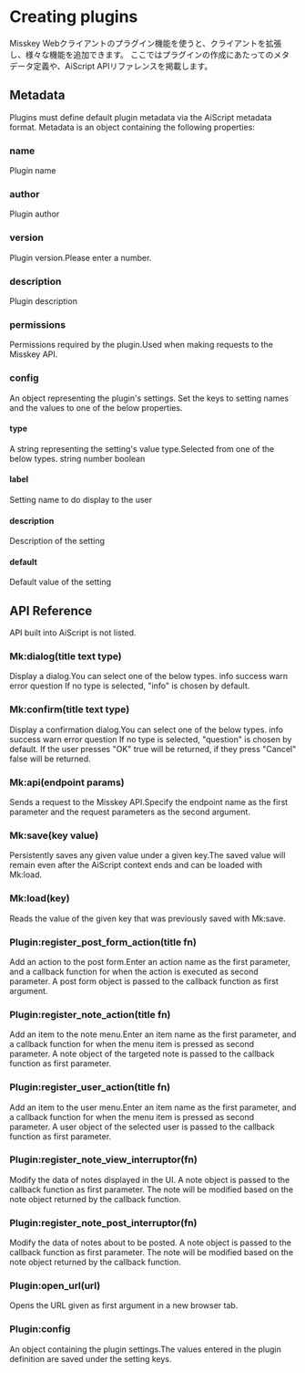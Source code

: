 # Creating plugins
Misskey Webクライアントのプラグイン機能を使うと、クライアントを拡張し、様々な機能を追加できます。 ここではプラグインの作成にあたってのメタデータ定義や、AiScript APIリファレンスを掲載します。

## Metadata
Plugins must define default plugin metadata via the AiScript metadata format. Metadata is an object containing the following properties:

### name
Plugin name

### author
Plugin author

### version
Plugin version.Please enter a number.

### description
Plugin description

### permissions
Permissions required by the plugin.Used when making requests to the Misskey API.

### config
An object representing the plugin's settings. Set the keys to setting names and the values to one of the below properties.

#### type
A string representing the setting's value type.Selected from one of the below types. string number boolean

#### label
Setting name to do display to the user

#### description
Description of the setting

#### default
Default value of the setting

## API Reference
API built into AiScript is not listed.

### Mk:dialog(title text type)
Display a dialog.You can select one of the below types. info success warn error question If no type is selected, "info" is chosen by default.

### Mk:confirm(title text type)
Display a confirmation dialog.You can select one of the below types. info success warn error question If no type is selected, "question" is chosen by default. If the user presses "OK" true will be returned, if they press "Cancel" false will be returned.

### Mk:api(endpoint params)
Sends a request to the Misskey API.Specify the endpoint name as the first parameter and the request parameters as the second argument.

### Mk:save(key value)
Persistently saves any given value under a given key.The saved value will remain even after the AiScript context ends and can be loaded with Mk:load.

### Mk:load(key)
Reads the value of the given key that was previously saved with Mk:save.

### Plugin:register_post_form_action(title fn)
Add an action to the post form.Enter an action name as the first parameter, and a callback function for when the action is executed as second parameter. A post form object is passed to the callback function as first argument.

### Plugin:register_note_action(title fn)
Add an item to the note menu.Enter an item name as the first parameter, and a callback function for when the menu item is pressed as second parameter. A note object of the targeted note is passed to the callback function as first parameter.

### Plugin:register_user_action(title fn)
Add an item to the user menu.Enter an item name as the first parameter, and a callback function for when the menu item is pressed as second parameter. A user object of the selected user is passed to the callback function as first parameter.

### Plugin:register_note_view_interruptor(fn)
Modify the data of notes displayed in the UI. A note object is passed to the callback function as first parameter. The note will be modified based on the note object returned by the callback function.

### Plugin:register_note_post_interruptor(fn)
Modify the data of notes about to be posted. A note object is passed to the callback function as first parameter. The note will be modified based on the note object returned by the callback function.

### Plugin:open_url(url)
Opens the URL given as first argument in a new browser tab.

### Plugin:config
An object containing the plugin settings.The values entered in the plugin definition are saved under the setting keys.
